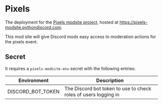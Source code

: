 # Pixels

The deployment for the [Pixels modsite project](https://git.pydis.com/pixels-modsite), hosted at https://pixels-modsite.pythondiscord.com.

This mod site will give Discord mods easy access to moderation actions for the pixels event.

## Secret

It requires a `pixels-modsite-env` secret with the following entries:

| Environment       | Description                                                     |
|-------------------|-----------------------------------------------------------------|
| DISCORD_BOT_TOKEN | The Discord bot token to use to check roles of users logging in |
